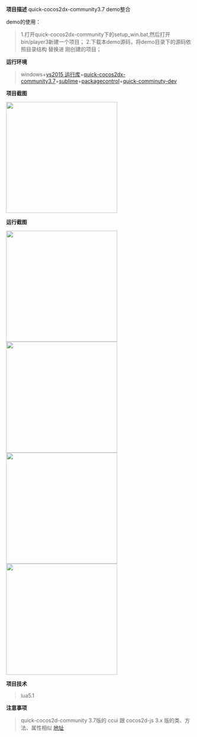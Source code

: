 **项目描述**
quick-cocos2dx-community3.7 demo整合

demo的使用：

> 1.打开quick-cocos2dx-community下的setup_win.bat,然后打开bin/player3新建一个项目；
> 2.下载本demo源码，将demo目录下的源码依照目录结构 替换进 刚创建的项目；

**运行环境**

> windows+[vs2015 运行库](http://8dx.pc6.com/xjq6/WeiRuanRunTimeTool_1028.zip)+[quick-cocos2dx-community3.7](https://pan.baidu.com/s/1PP253-frPSItlaQyaa2ZIw)+[sublime](https://download.sublimetext.com/Sublime%20Text%20Build%203176%20x64%20Setup.exe)+[packagecontrol](https://packagecontrol.io/installation)+[quick-comminuty-dev](https://github.com/iTyran/quick-comminuty-dev/archive/master.zip)

**项目截图**

<img src='https://github.com/BrighterEyer/quick-cocos2dx-community/tree/master/demo/截图/项目截图.png' width="300" height="300" />

**运行截图**

<img src='https://github.com/BrighterEyer/quick-cocos2dx-community/tree/master/demo/截图/运行截图01.png' width="300" height="300" />

<img src='https://github.com/BrighterEyer/quick-cocos2dx-community/tree/master/demo/截图/运行截图02.gif' width="300" height="300" />

<img src='https://github.com/BrighterEyer/quick-cocos2dx-community/tree/master/demo/截图/运行截图03.gif' width="300" height="300" />

<img src='https://github.com/BrighterEyer/quick-cocos2dx-community/tree/master/demo/截图/运行截图04.gif' width="300" height="300" />

**项目技术**

> lua5.1

**注意事项**

> quick-cocos2d-community 3.7版的 ccui 跟 cocos2d-js 3.x 版的类、方法、属性相似
> [地址](http://docs.cocos2d-x.org/api-ref/js/v3x/)